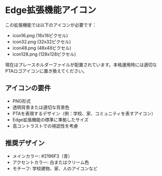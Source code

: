 # Edge拡張機能アイコン

この拡張機能では以下のアイコンが必要です：

- icon16.png (16x16ピクセル)
- icon32.png (32x32ピクセル)  
- icon48.png (48x48ピクセル)
- icon128.png (128x128ピクセル)

現在はプレースホルダーファイルが配置されています。本格運用時には適切なPTAロゴアイコンに置き換えてください。

## アイコンの要件

- PNG形式
- 透明背景または適切な背景色
- PTAを表現するデザイン（例：学校、家、コミュニティを表すアイコン）
- Edge拡張機能の標準に準拠したサイズ
- 高コントラストでの視認性を考慮

## 推奨デザイン

- メインカラー: #2196F3（青）
- アクセントカラー: 白またはクリーム色
- モチーフ: 学校建物、家、人のアイコンなど